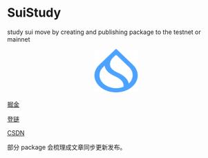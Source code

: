 # SuiStudy
study sui move by creating and publishing package to the testnet or mainnet
<p align="center">
<img src="https://github.com/MystenLabs/sui/blob/main/docs/site/static/img/logo.svg" alt="Logo" width="100" height="100">
</p>

[掘金](https://juejin.cn/user/1735508961530348)

[登链](https://learnblockchain.cn/people/19165)

[CSDN](https://blog.csdn.net/chao_1024)

部分 package 会梳理成文章同步更新发布。